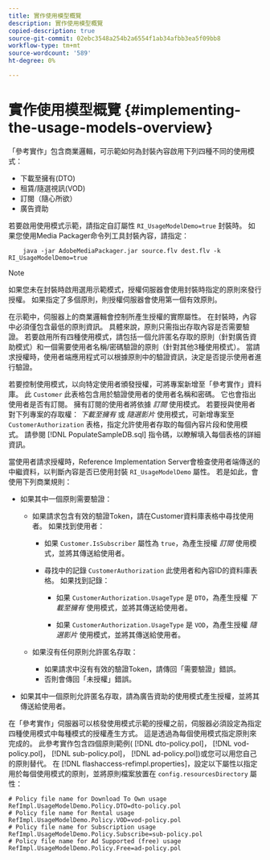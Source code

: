 ```yaml
---
title: 實作使用模型概覽
description: 實作使用模型概覽
copied-description: true
source-git-commit: 02ebc3548a254b2a6554f1ab34afbb3ea5f09bb8
workflow-type: tm+mt
source-wordcount: '589'
ht-degree: 0%

---
```


# 實作使用模型概覽 {#implementing-the-usage-models-overview}

「參考實作」包含商業邏輯，可示範如何為封裝內容啟用下列四種不同的使用模式：

* 下載至擁有(DTO)
* 租賃/隨選視訊(VOD)
* 訂閱（隨心所欲）
* 廣告資助

若要啟用使用模式示範，請指定自訂屬性 `RI_UsageModelDemo=true` 封裝時。 如果您使用Media Packager命令列工具封裝內容，請指定：

```
    java -jar AdobeMediaPackager.jar source.flv dest.flv -k RI_UsageModelDemo=true
```

>[!NOTE]
>
>如果您未在封裝時啟用選用示範模式，授權伺服器會使用封裝時指定的原則來發行授權。 如果指定了多個原則，則授權伺服器會使用第一個有效原則。

在示範中，伺服器上的商業邏輯會控制所產生授權的實際屬性。 在封裝時，內容中必須僅包含最低的原則資訊。 具體來說，原則只需指出存取內容是否需要驗證。 若要啟用所有四種使用模式，請包括一個允許匿名存取的原則（針對廣告資助模式）和一個需要使用者名稱/密碼驗證的原則（針對其他3種使用模式）。 當請求授權時，使用者端應用程式可以根據原則中的驗證資訊，決定是否提示使用者進行驗證。

若要控制使用模式，以向特定使用者頒發授權，可將專案新增至「參考實作」資料庫。 此 `Customer` 此表格包含用於驗證使用者的使用者名稱和密碼。 它也會指出使用者是否有訂閱。 擁有訂閱的使用者將依據 *訂閱* 使用模式。 若要授與使用者對下列專案的存取權： *下載至擁有* 或 *隨選影片* 使用模式，可新增專案至 `CustomerAuthorization` 表格，指定允許使用者存取的每個內容片段和使用模式。 請參閱 [!DNL PopulateSampleDB.sql] 指令碼，以瞭解填入每個表格的詳細資訊。

當使用者請求授權時，Reference Implementation Server會檢查使用者端傳送的中繼資料，以判斷內容是否已使用封裝 `RI_UsageModelDemo` 屬性。 若是如此，會使用下列商業規則：

* 如果其中一個原則需要驗證：

   * 如果請求包含有效的驗證Token，請在Customer資料庫表格中尋找使用者。 如果找到使用者：

      * 如果 `Customer.IsSubscriber` 屬性為 `true`，為產生授權 *訂閱* 使用模式，並將其傳送給使用者。

      * 尋找中的記錄 `CustomerAuthorization` 此使用者和內容ID的資料庫表格。 如果找到記錄：

         * 如果 `CustomerAuthorization.UsageType` 是 `DTO`，為產生授權 *下載至擁有* 使用模式，並將其傳送給使用者。

         * 如果 `CustomerAuthorization.UsageType` 是 `VOD`，為產生授權 *隨選影片* 使用模式，並將其傳送給使用者。

   * 如果沒有任何原則允許匿名存取：

      * 如果請求中沒有有效的驗證Token，請傳回「需要驗證」錯誤。
      * 否則會傳回「未授權」錯誤。

* 如果其中一個原則允許匿名存取，請為廣告資助的使用模式產生授權，並將其傳送給使用者。

在「參考實作」伺服器可以核發使用模式示範的授權之前，伺服器必須設定為指定四種使用模式中每種模式的授權產生方式。 這是透過為每個使用模式指定原則來完成的。 此參考實作包含四個原則範例( [!DNL dto-policy.pol]， [!DNL vod-policy.pol]， [!DNL sub-policy.pol]， [!DNL ad-policy.pol])或您可以用您自己的原則替代。 在 [!DNL flashaccess-refimpl.properties]，設定以下屬性以指定用於每個使用模式的原則，並將原則檔案放置在 `config.resourcesDirectory` 屬性：

```
# Policy file name for Download To Own usage  
RefImpl.UsageModelDemo.Policy.DTO=dto-policy.pol  
# Policy file name for Rental usage  
RefImpl.UsageModelDemo.Policy.VOD=vod-policy.pol  
# Policy file name for Subscription usage  
RefImpl.UsageModelDemo.Policy.Subscribe=sub-policy.pol  
# Policy file name for Ad Supported (free) usage  
RefImpl.UsageModelDemo.Policy.Free=ad-policy.pol
```
